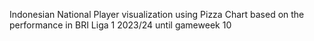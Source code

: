 Indonesian National Player visualization using Pizza Chart based on the performance in BRI Liga 1 2023/24 until gameweek 10
